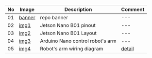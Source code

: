 |No|Image|Description|Comment|
|---|---|---|---|
|01|[banner](/docs/assets/imgs/banner.png)|repo banner|---|
|02|[img1](/docs/assets/imgs/img1.png)|Jetson Nano B01 pinout|---|
|03|[img2](/docs/assets/imgs/img2.png)|Jetson Nano B01 Layout|---|
|04|[img3](/docs/assets/imgs/img3.png)|Arduino Nano control robot's arm|---|
|05|[img4](/docs/assets/imgs/img4.png)|Robot's arm wiring diagram|[detail](https://nshopvn.com/product/mach-dieu-khien-dong-co-buoc-tb6600-4-0a-942vdc/)|